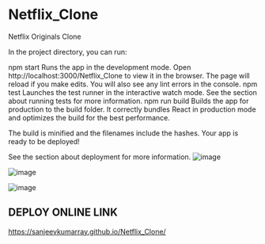 # Netflix_Clone
Netflix Originals Clone

In the project directory, you can run:

npm start
Runs the app in the development mode.
Open http://localhost:3000/Netflix_Clone to view it in the browser.
The page will reload if you make edits.
You will also see any lint errors in the console.
npm test
Launches the test runner in the interactive watch mode.
See the section about running tests for more information.
npm run build
Builds the app for production to the build folder.
It correctly bundles React in production mode and optimizes the build for the best performance.

The build is minified and the filenames include the hashes.
Your app is ready to be deployed!

See the section about deployment for more information.
![image](https://user-images.githubusercontent.com/53333326/126135539-37c8ee9f-035b-4984-929b-891b139658fb.png)

![image](https://user-images.githubusercontent.com/53333326/126135744-c73e524f-0c15-4fd5-8b42-b1b9ca5f54e6.png)


![image](https://user-images.githubusercontent.com/53333326/126135817-5929c351-512d-4722-af62-6458963b0e56.png)


## DEPLOY ONLINE LINK 

https://sanjeevkumarray.github.io/Netflix_Clone/
